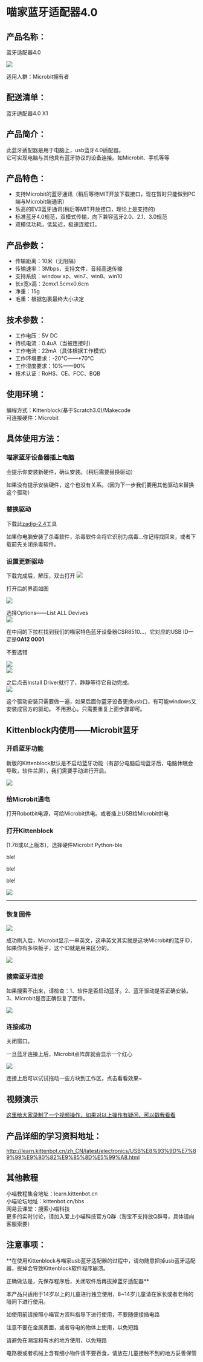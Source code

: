 # 喵家蓝牙适配器4.0   



## 产品名称：   
蓝牙适配器4.0   

![](./bledongle/b01.png)   

适用人群：Microbit拥有者   

## 配送清单：   
蓝牙适配器4.0 X1   

## 产品简介：   
此蓝牙适配器是用于电脑上，usb蓝牙4.0适配器。   
它可实现电脑与其他具有蓝牙协议的设备连接。如Microbit、手机等等

## 产品特色：   
- 支持Microbit的蓝牙通讯（稍后等待MIT开放下载接口，现在暂时只能做到PC端与Microbit端通讯）   
- 乐高的EV3蓝牙通讯(稍后等MIT开放接口，理论上是支持的)   
- 标准蓝牙4.0规范，双模式传输，向下兼容蓝牙2.0、2.1、3.0规范   
- 双模低功耗，低延迟，极速连接灯。   

## 产品参数：   
- 传输距离：10米（无阻隔）    
- 传输速率：3Mbps，支持文件、音频高速传输   
- 支持系统：window xp、win7、win8、win10   
- 长x宽x高：2cmx1.5cmx0.6cm   
- 净重：15g   
- 毛重：根据包裹最终大小决定   

## 技术参数：   
- 工作电压：5V DC   
- 待机电流：0.4uA（当被连接时）   
- 工作电流：22mA（具体根据工作模式）   
- 工作环境要求：-20°C——+70°C   
- 工作湿度要求：10%——90%   
- 技术认证：RoHS、CE、FCC、BQB   



## 使用环境：
编程方式：Kittenblock(基于Scratch3.0)/Makecode   
可连接硬件：Microbit   

## 具体使用方法：
### 喵家蓝牙设备器插上电脑
会提示你安装新硬件，确认安装。（稍后需要替换驱动）

如果没有提示安装硬件，这个也没有关系。（因为下一步我们要用其他驱动来替换这个驱动）   



### 替换驱动
下载此[zadig-2.4](https://bbs.kittenbot.cn/forum.php?mod=attachment&aid=Mjg0MnwyNWU1NDU5MXwxNTU2MDc1MzQ0fDN8NTc1)工具   

如果你电脑安装了杀毒软件，杀毒软件会将它识别为病毒...你记得找回来，或者下载前先关闭杀毒软件。

### 设置更新驱动
下载完成后，解压，双击打开 
![](./bledongle/12.png)  

打开后的界面如图 

![](./bledongle/06.png)   

选择Options——List ALL Devives   
![](./bledongle/07.png)   



在中间的下拉栏找到我们的喵家特色蓝牙设备器CSR8510...，它对应的USB ID一定是**0A12 0001**   

不要选错

![](./bledongle/08.png)   
![](./bledongle/01.png)   



之后点击Install Driver就行了，静静等待它自动完成。   
![](./bledongle/10.png)   

这个驱动安装只需要做一遍，如果后面你蓝牙设备更换usb口，有可能windows又安装成官方的驱动。
不用担心，只需要重复上面步骤即可。   



## Kittenblock内使用——Microbit蓝牙

### 开启蓝牙功能

新版的Kittenblock默认是不启动蓝牙功能（有部分电脑启动蓝牙后，电脑休眠会导致，软件兰屏），我们需要手动进行开启。

![](bledongle/22.png)



### 给Microbit通电

打开Robotbit电源，可给Microbit供电。或者插上USB给Microbit供电



### 打开Kittenblock

(1.78或以上版本)，选择硬件Microbit Python-ble

ble!

ble!

ble!

![](./bledongle/18.png)

****

### 恢复固件

![](./bledongle/19.png)

成功刷入后，Microbit显示一串英文，这串英文其实就是这块Microbit的蓝牙ID，如果你有多块板子，这个ID就是用来区分的。

![](./bledongle/15.gif)

### 搜索蓝牙连接

如果搜索不出来，请检查：1、软件是否启动蓝牙。2、蓝牙驱动是否正确安装。3、Microbit是否正确恢复了固件。

![](./bledongle/20.png)



### 连接成功

关闭窗口。

一旦蓝牙连接上后，Microbit点阵屏就会显示一个红心

![](./bledongle/21.png)



连接上后可以试试拖动一些方块到工作区，点击看看效果~



## 视频演示

[这里给大家录制了一个视频操作，如果对以上操作有疑问，可以戳我看看](https://www.bilibili.com/video/av46253904)


## 产品详细的学习资料地址：   
http://learn.kittenbot.cn/zh_CN/latest/electronics/USB%E8%93%9D%E7%89%99%E9%80%82%E9%85%8D%E5%99%A8.html



## 其他教程   
小喵教程集合地址：learn.kittenbot.cn   
小喵论坛地址：kittenbot.cn/bbs   
网易云课堂：搜索小喵科技   
更多的实时讨论，请加入爱上小喵科技官方Q群（淘宝不支持放Q群号，具体请向客服索要）   




## 注意事项：
**在使用Kittenblock与喵家usb蓝牙适配器的过程中，请勿随意把掉usb蓝牙适配器，拔掉会导致Kittenblock软件程序崩溃。   

正确做法是，先保存程序后，关闭软件后再拔掉蓝牙适配器**

本产品只适用于14岁以上的儿童进行独立使用，8~14岁儿童请在家长或者老师的陪同下进行使用。   

如使用前请按照小喵官方资料指导下进行使用，不要随便接插电路   

注意不要在金属表面，或者导电的物体上使用，以免短路   

请避免在潮湿和有水的地方使用，以免短路   

电路板或者机械上含有细小物件请不要吞食，请放在儿童接触不到的地方妥善保管   

